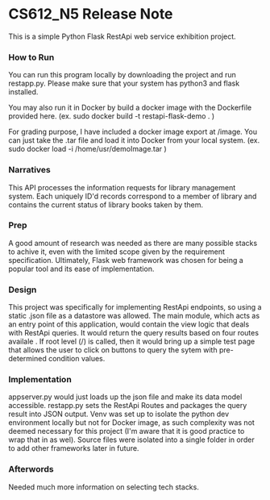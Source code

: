 # CS612_N5 Release Note
This is a simple Python Flask RestApi web service exhibition project.

### How to Run
You can run this program locally by downloading the project and run restapp.py. Please make sure that your system has python3 and flask installed.

You may also run it in Docker by build a docker image with the Dockerfile provided here. 
(ex. sudo docker build -t restapi-flask-demo . )

For grading purpose, I have included a docker image export at /image. You can just take the .tar file and load it into Docker from your local system.
(ex. sudo docker load -i /home/usr/demoImage.tar )

### Narratives
This API processes the information requests for library management system. Each uniquely ID'd records correspond to a member of library and contains the current status of library books taken by them.

### Prep
A good amount of research was needed as there are many possible stacks to achive it, even with the limited scope given by the requirement specification. Ultimately, Flask web framework was chosen for being a popular tool and its ease of implementation.

### Design
This project was specifically for implementing RestApi endpoints, so using a static .json file as a datastore was allowed. The main module, which acts as an entry point of this application, would contain the view logic that deals with RestApi queries. It would return the query results based on four routes availale . If root level (/) is called, then it would bring up a simple test page that allows the user to click on buttons to query the sytem with pre-determined condition values. 

### Implementation
appserver.py would just loads up the json file and make its data model accessible. restapp.py sets the RestApi Routes and packages the query result into JSON output. Venv was set up to isolate the python dev environment locally but not for Docker image, as such complexity was not deemed necessary for this project (I'm aware that it is good practice to wrap that in as wel). Source files were isolated into a single folder in order to add other frameworks later in future.

### Afterwords
Needed much more information on selecting tech stacks.

